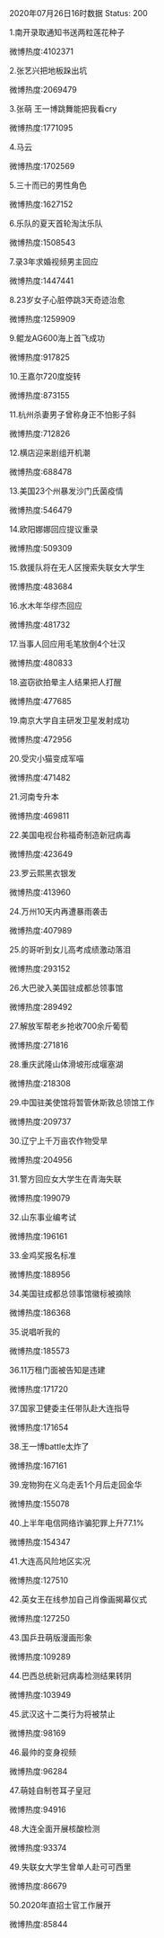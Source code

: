 2020年07月26日16时数据
Status: 200

1.南开录取通知书送两粒莲花种子

微博热度:4102371

2.张艺兴把地板跺出坑

微博热度:2069479

3.张萌 王一博跳舞能把我看cry

微博热度:1771095

4.马云

微博热度:1702569

5.三十而已的男性角色

微博热度:1627152

6.乐队的夏天首轮淘汰乐队

微博热度:1508543

7.录3年求婚视频男主回应

微博热度:1447441

8.23岁女子心脏停跳3天奇迹治愈

微博热度:1259909

9.鲲龙AG600海上首飞成功

微博热度:917825

10.王嘉尔720度旋转

微博热度:873155

11.杭州杀妻男子曾称身正不怕影子斜

微博热度:712826

12.横店迎来剧组开机潮

微博热度:688478

13.美国23个州暴发沙门氏菌疫情

微博热度:546479

14.欧阳娜娜回应提议重录

微博热度:509309

15.救援队将在无人区搜索失联女大学生

微博热度:483684

16.水木年华缪杰回应

微博热度:481732

17.当事人回应用毛笔放倒4个壮汉

微博热度:480833

18.盗窃欲拍晕主人结果把人打醒

微博热度:477685

19.南京大学自主研发卫星发射成功

微博热度:472956

20.受灾小猫变成军喵

微博热度:471482

21.河南专升本

微博热度:469811

22.美国电视台称福奇制造新冠病毒

微博热度:423649

23.罗云熙黑衣银发

微博热度:413960

24.万州10天内再遭暴雨袭击

微博热度:407989

25.的哥听到女儿高考成绩激动落泪

微博热度:293152

26.大巴驶入美国驻成都总领事馆

微博热度:289492

27.解放军帮老乡抢收700余斤葡萄

微博热度:271816

28.重庆武隆山体滑坡形成堰塞湖

微博热度:218308

29.中国驻美使馆将暂管休斯敦总领馆工作

微博热度:209737

30.辽宁上千万亩农作物受旱

微博热度:204956

31.警方回应女大学生在青海失联

微博热度:199079

32.山东事业编考试

微博热度:196161

33.金鸡奖报名标准

微博热度:188956

34.美国驻成都总领事馆徽标被摘除

微博热度:186368

35.说唱听我的

微博热度:185573

36.11万租门面被告知是违建

微博热度:171720

37.国家卫健委主任带队赴大连指导

微博热度:171654

38.王一博battle太炸了

微博热度:167161

39.宠物狗在义乌走丢1个月后走回金华

微博热度:155078

40.上半年电信网络诈骗犯罪上升77.1%

微博热度:154347

41.大连高风险地区实况

微博热度:127510

42.英女王在线参加自己肖像画揭幕仪式

微博热度:127250

43.国乒丑萌版漫画形象

微博热度:109289

44.巴西总统新冠病毒检测结果转阴

微博热度:103949

45.武汉这十二类行为将被禁止

微博热度:98169

46.最帅的变身视频

微博热度:96284

47.萌娃自制苍耳子皇冠

微博热度:94916

48.大连全面开展核酸检测

微博热度:93374

49.失联女大学生曾单人赴可可西里

微博热度:86679

50.2020年直招士官工作展开

微博热度:85844

